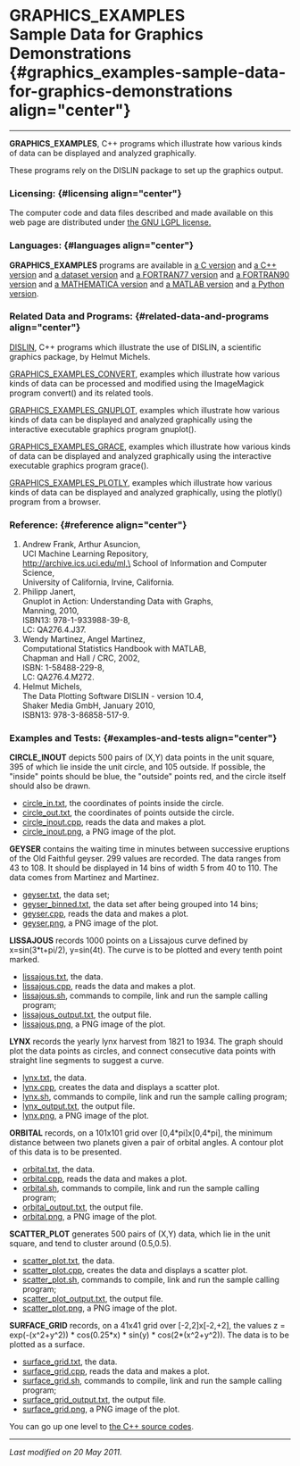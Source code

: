GRAPHICS\_EXAMPLES\
Sample Data for Graphics Demonstrations {#graphics_examples-sample-data-for-graphics-demonstrations align="center"}
=======================================

------------------------------------------------------------------------

**GRAPHICS\_EXAMPLES**, C++ programs which illustrate how various kinds
of data can be displayed and analyzed graphically.

These programs rely on the DISLIN package to set up the graphics output.

### Licensing: {#licensing align="center"}

The computer code and data files described and made available on this
web page are distributed under [the GNU LGPL
license.](../../txt/gnu_lgpl.txt)

### Languages: {#languages align="center"}

**GRAPHICS\_EXAMPLES** programs are available in [a C
version](../../c_src/graphics_examples/graphics_examples.md) and [a
C++ version](../../master/graphics_examples/graphics_examples.md) and
[a dataset
version](../../datasets/graphics_examples/graphics_examples.md) and [a
FORTRAN77
version](../../f77_src/graphics_examples/graphics_examples.md) and [a
FORTRAN90 version](../../f_src/graphics_examples/graphics_examples.md)
and [a MATHEMATICA
version](../../math_src/graphics_examples/graphics_examples.md) and [a
MATLAB version](../../m_src/graphics_examples/graphics_examples.md)
and [a Python
version](../../py_src/graphics_examples/graphics_examples.md).

### Related Data and Programs: {#related-data-and-programs align="center"}

[DISLIN](../../master/dislin/dislin.md), C++ programs which
illustrate the use of DISLIN, a scientific graphics package, by Helmut
Michels.

[GRAPHICS\_EXAMPLES\_CONVERT](../../examples/graphics_examples_convert/graphics_examples_convert.md),
examples which illustrate how various kinds of data can be processed and
modified using the ImageMagick program convert() and its related tools.

[GRAPHICS\_EXAMPLES\_GNUPLOT](../../examples/graphics_examples_gnuplot/graphics_examples_gnuplot.md),
examples which illustrate how various kinds of data can be displayed and
analyzed graphically using the interactive executable graphics program
gnuplot().

[GRAPHICS\_EXAMPLES\_GRACE](../../examples/graphics_examples_grace/graphics_examples_grace.md),
examples which illustrate how various kinds of data can be displayed and
analyzed graphically using the interactive executable graphics program
grace().

[GRAPHICS\_EXAMPLES\_PLOTLY](../../examples/graphics_examples_plotly/graphics_examples_plotly.md),
examples which illustrate how various kinds of data can be displayed and
analyzed graphically, using the plotly() program from a browser.

### Reference: {#reference align="center"}

1.  Andrew Frank, Arthur Asuncion,\
    UCI Machine Learning Repository,\
    http://archive.ics.uci.edu/ml,\
    School of Information and Computer Science,\
    University of California, Irvine, California.
2.  Philipp Janert,\
    Gnuplot in Action: Understanding Data with Graphs,\
    Manning, 2010,\
    ISBN13: 978-1-933988-39-8,\
    LC: QA276.4.J37.
3.  Wendy Martinez, Angel Martinez,\
    Computational Statistics Handbook with MATLAB,\
    Chapman and Hall / CRC, 2002,\
    ISBN: 1-58488-229-8,\
    LC: QA276.4.M272.
4.  Helmut Michels,\
    The Data Plotting Software DISLIN - version 10.4,\
    Shaker Media GmbH, January 2010,\
    ISBN13: 978-3-86858-517-9.

### Examples and Tests: {#examples-and-tests align="center"}

**CIRCLE\_INOUT** depicts 500 pairs of (X,Y) data points in the unit
square, 395 of which lie inside the unit circle, and 105 outside. If
possible, the "inside" points should be blue, the "outside" points red,
and the circle itself should also be drawn.

-   [circle\_in.txt](circle_in.txt), the coordinates of points inside
    the circle.
-   [circle\_out.txt](circle_out.txt), the coordinates of points outside
    the circle.
-   [circle\_inout.cpp](circle_inout.cpp), reads the data and makes a
    plot.
-   [circle\_inout.png](circle_inout.png), a PNG image of the plot.

**GEYSER** contains the waiting time in minutes between successive
eruptions of the Old Faithful geyser. 299 values are recorded. The data
ranges from 43 to 108. It should be displayed in 14 bins of width 5 from
40 to 110. The data comes from Martinez and Martinez.

-   [geyser.txt](geyser.txt), the data set;
-   [geyser\_binned.txt](geyser_binned.txt), the data set after being
    grouped into 14 bins;
-   [geyser.cpp](geyser.cpp), reads the data and makes a plot.
-   [geyser.png](geyser.png), a PNG image of the plot.

**LISSAJOUS** records 1000 points on a Lissajous curve defined by
x=sin(3\*t+pi/2), y=sin(4t). The curve is to be plotted and every tenth
point marked.

-   [lissajous.txt](lissajous.txt), the data.
-   [lissajous.cpp](lissajous.cpp), reads the data and makes a plot.
-   [lissajous.sh](lissajous.sh), commands to compile, link and run the
    sample calling program;
-   [lissajous\_output.txt](lissajous_output.txt), the output file.
-   [lissajous.png](lissajous.png), a PNG image of the plot.

**LYNX** records the yearly lynx harvest from 1821 to 1934. The graph
should plot the data points as circles, and connect consecutive data
points with straight line segments to suggest a curve.

-   [lynx.txt](lynx.txt), the data.
-   [lynx.cpp](lynx.cpp), creates the data and displays a scatter plot.
-   [lynx.sh](lynx.sh), commands to compile, link and run the sample
    calling program;
-   [lynx\_output.txt](lynx_output.txt), the output file.
-   [lynx.png](lynx.png), a PNG image of the plot.

**ORBITAL** records, on a 101x101 grid over \[0,4\*pi\]x\[0,4\*pi\], the
minimum distance between two planets given a pair of orbital angles. A
contour plot of this data is to be presented.

-   [orbital.txt](orbital.txt), the data.
-   [orbital.cpp](orbital.cpp), reads the data and makes a plot.
-   [orbital.sh](orbital.sh), commands to compile, link and run the
    sample calling program;
-   [orbital\_output.txt](orbital_output.txt), the output file.
-   [orbital.png](orbital.png), a PNG image of the plot.

**SCATTER\_PLOT** generates 500 pairs of (X,Y) data, which lie in the
unit square, and tend to cluster around (0.5,0.5).

-   [scatter\_plot.txt](scatter_plot.txt), the data.
-   [scatter\_plot.cpp](scatter_plot.cpp), creates the data and displays
    a scatter plot.
-   [scatter\_plot.sh](scatter_plot.sh), commands to compile, link and
    run the sample calling program;
-   [scatter\_plot\_output.txt](scatter_plot_output.txt), the output
    file.
-   [scatter\_plot.png](scatter_plot.png), a PNG image of the plot.

**SURFACE\_GRID** records, on a 41x41 grid over \[-2,2\]x\[-2,+2\], the
values z = exp(-(x\^2+y\^2)) \* cos(0.25\*x) \* sin(y) \*
cos(2\*(x\^2+y\^2)). The data is to be plotted as a surface.

-   [surface\_grid.txt](surface_grid.txt), the data.
-   [surface\_grid.cpp](surface_grid.cpp), reads the data and makes a
    plot.
-   [surface\_grid.sh](surface_grid.sh), commands to compile, link and
    run the sample calling program;
-   [surface\_grid\_output.txt](surface_grid_output.txt), the output
    file.
-   [surface\_grid.png](surface_grid.png), a PNG image of the plot.

You can go up one level to [the C++ source codes](../cpp_src.md).

------------------------------------------------------------------------

*Last modified on 20 May 2011.*
